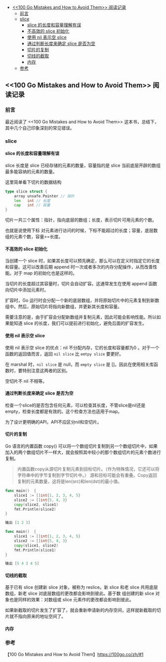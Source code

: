 <!-- START doctoc generated TOC please keep comment here to allow auto update -->
<!-- DON'T EDIT THIS SECTION, INSTEAD RE-RUN doctoc TO UPDATE -->

- [<<100 Go Mistakes and How to Avoid Them>> 阅读记录](#100-go-mistakes-and-how-to-avoid-them-%E9%98%85%E8%AF%BB%E8%AE%B0%E5%BD%95)
  - [前言](#%E5%89%8D%E8%A8%80)
  - [slice](#slice)
    - [slice 的长度和容量理解有误](#slice-%E7%9A%84%E9%95%BF%E5%BA%A6%E5%92%8C%E5%AE%B9%E9%87%8F%E7%90%86%E8%A7%A3%E6%9C%89%E8%AF%AF)
    - [不高效的 slice 初始化](#%E4%B8%8D%E9%AB%98%E6%95%88%E7%9A%84-slice-%E5%88%9D%E5%A7%8B%E5%8C%96)
    - [使用 nil 表示空 slice](#%E4%BD%BF%E7%94%A8-nil-%E8%A1%A8%E7%A4%BA%E7%A9%BA-slice)
    - [通过判断长度来确定 slice 是否为空](#%E9%80%9A%E8%BF%87%E5%88%A4%E6%96%AD%E9%95%BF%E5%BA%A6%E6%9D%A5%E7%A1%AE%E5%AE%9A-slice-%E6%98%AF%E5%90%A6%E4%B8%BA%E7%A9%BA)
    - [切片的复制](#%E5%88%87%E7%89%87%E7%9A%84%E5%A4%8D%E5%88%B6)
    - [切线的截取](#%E5%88%87%E7%BA%BF%E7%9A%84%E6%88%AA%E5%8F%96)
    - [内存](#%E5%86%85%E5%AD%98)
  - [参考](#%E5%8F%82%E8%80%83)

<!-- END doctoc generated TOC please keep comment here to allow auto update -->

## <<100 Go Mistakes and How to Avoid Them>> 阅读记录

### 前言

最近阅读了 <<100 Go Mistakes and How to Avoid Them>> 这本书，总结下，其中几个自己印象深刻的常见错误。 

### slice

#### slice 的长度和容量理解有误

slice 长度是 slice 已经存储的元素的数量，容量指的是 slice 当前底层开辟的数组最多能容纳的元素的数量。  

这里简单看下切片的数据结构  

```go
type slice struct {
    array unsafe.Pointer // 指针
    len   int // 长度
    cap   int // 容量
}
```

切片一共三个属性：指针，指向底层的数组；长度，表示切片可用元素的个数。  

也就是说使用下标 对元素进行访问的时候，下标不能超过的长度；容量，底层数组的元素个数，容量>=长度。  

#### 不高效的 slice 初始化

当创建一个 slice 时，如果其长度可以预先确定，那么可以在定义时指定它的长度和容量。这可以改善后期 append 时一次或者多次的内存分配操作，从而改善性能。对于 map 的初始化也是这样的。  

当切片的长度超过其容量时，切片会自动扩容。这通常发生在使用 append 函数向切片中添加元素时。  

扩容时，Go 运行时会分配一个新的底层数组，并将原始切片中的元素复制到新数组中。然后，原始切片将指向新数组，并更新其长度和容量。  

需要注意的是，由于扩容会分配新数组并复制元素，因此可能会影响性能。所以如果能知道 slice 的长度，我们可以提前进行初始化，避免后面的扩容发生。  

#### 使用 nil 表示空 slice

使用 nil 表示空 slice 的优点：nil 不分配内存，它的长度和容量都为0 。对于一个函数的返回值而言，返回 `nil slice` 比 `emtpy slice` 要更好。    

在 marshal 时，`nil slice` 是 null，而 `empty slice` 是 []。因此在使用相关库函数时，要特别注意这两者的区别。    

空切片不 nil 不相等。  

#### 通过判断长度来确定 slice 是否为空

检查一个slice的是否包含任何元素，可以检查其长度，不管slice是nil还是empty，检查长度都是有效的。这个检查方法也适用于map。  

为了设计更明确的API，API不应区分nil和空切片。  

#### 切片的复制

Go 语言的内置函数 copy() 可以将一个数组切片复制到另一个数组切片中，如果加入的两个数组切片不一样大，就会按照其中较小的那个数组切片的元素个数进行复制。  

> 内置函数copy从源切片复制元素到目标切片。（作为特殊情况，它还可以将字符串中的字节复制到字节切片中。）
> 源和目标可能会有重叠。Copy返回复制的元素数量，这将是len(src)和len(dst)的最小值。

```go
func main()  {
	slice1 := []int{1, 2, 3, 4, 5}
	slice2 := []int{5, 4, 3}
	copy(slice2, slice1)
	fmt.Println(slice2)
}

输出 [1 2 3]

func main()  {
	slice1 := []int{1, 2, 3, 4, 5}
	slice2 := []int{5, 4, 3}
	copy(slice1, slice2)
	fmt.Println(slice1)
}

输出 [5 4 3 4 5]
```

#### 切线的截取

基于已有 slice 创建新 slice 对象，被称为 reslice。新 slice 和老 slice 共用底层数组，新老 slice 对底层数组的更改都会影响到彼此。基于数 组创建的新 slice 对象也是同样的效果：对数组或 slice 元素作的更改都会影响到彼此。  

如果新截取的切片发生了扩容了，就会重新申请新的内存空间，这样就新截取的切片就不指向原来的地址空间了。  

#### 内存

### 参考

【100 Go Mistakes and How to Avoid Them】https://100go.co/zh/#1     